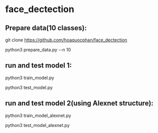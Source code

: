 # face_dectection

## Prepare data(10 classes):
git clone https://github.com/hoaquocphan/face_dectection 

python3 prepare_data.py --n 10 

## run and test model 1:
python3 train_model.py 

python3 test_model.py 


## run and test model 2(using Alexnet structure):
python3 train_model_alexnet.py

python3 test_model_alexnet.py


